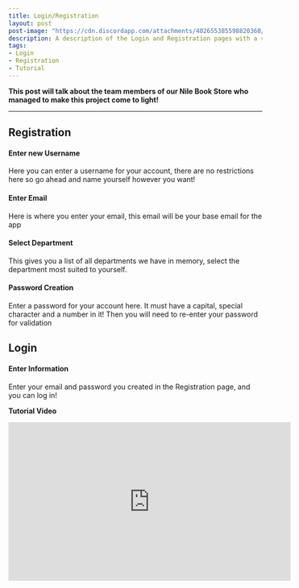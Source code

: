 ```yaml
---
title: Login/Registration
layout: post
post-image: "https://cdn.discordapp.com/attachments/402655385598820360/1092527622199726120/login.png"
description: A description of the Login and Registration pages with a video tutorial.
tags:
- Login
- Registration
- Tutorial
---
```


**This post will talk about the team members of our Nile Book Store who managed to make this project come to light!**

---

## Registration

#### Enter new Username

Here you can enter a username for your account, there are no restrictions here so go ahead and name yourself however you want!

#### Enter Email

Here is where you enter your email, this email will be your base email for the app

#### Select Department

This gives you a list of all departments we have in memory, select the department most suited to yourself.

#### Password Creation

Enter a password for your account here. It must have a capital, special character and a number in it! Then you will need to re-enter your password for validation

## Login

#### Enter Information

Enter your email and password you created in the Registration page, and you can log in!

**Tutorial Video**<br>
<iframe width="560" height="315" src="https://www.youtube.com/embed/qxncPqnjrew" title="YouTube video player" frameborder="0" allow="accelerometer; autoplay; clipboard-write; encrypted-media; gyroscope; picture-in-picture; web-share" allowfullscreen></iframe>